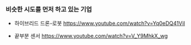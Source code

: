 


### 비슷한 시도를 먼저 하고 있는 기업

- 하이브리드 드론-로봇 https://www.youtube.com/watch?v=Yq0eDQ41ViI

- 끝부분 센서 https://www.youtube.com/watch?v=V_Y9MhkX_wg
